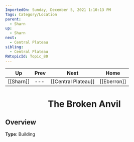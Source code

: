 ```yaml
---
ImportedOn: Sunday, December 5, 2021 1:10:13 PM
Tags: Category/Location
parent:
  - Sharn
up:
  - Sharn
next:
  - Central Plateau
sibling:
  - Central Plateau
RWtopicId: Topic_80
---
```


| Up | Prev | Next | Home |
|----|------|------|------|
| [[Sharn]] | --- | [[Central Plateau]] | [[Eberron]] |

# <center>The Broken Anvil</center>

## Overview

**Type**: Building
